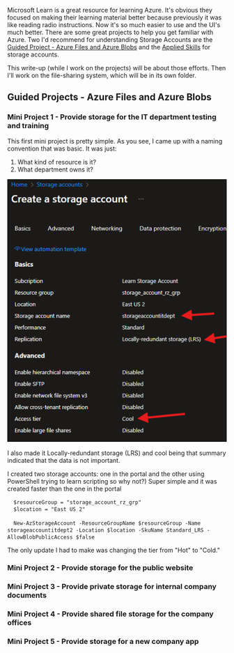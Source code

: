 Microsoft Learn is a great resource for learning Azure.  It's obvious they focused on making their learning material better because previously it was like reading radio instructions.  Now it's so much easier to use and the UI's much better. There are some great projects to help you get familiar with Azure.   Two I'd recommend for understanding Storage Accounts are the <a href="https://learn.microsoft.com/en-us/training/modules/guided-project-azure-files-azure-blobs/1-introduction">Guided Project - Azure Files and Azure Blobs</a> and the <a href="https://learn.microsoft.com/en-us/credentials/applied-skills/secure-storage-azure-files-azure-blob-storage/">Applied Skills</a> for storage accounts.  

This write-up (while I work on the projects) will be about those efforts.  Then I'll work on the file-sharing system, which will be in its own folder.

## Guided Projects - Azure Files and Azure Blobs 

### Mini Project 1 - Provide storage for the IT department testing and training
 This first mini project is pretty simple.  As you see, I came up with a naming convention that was basic.  It was just:  

1. What kind of resource is it?
2. What department owns it? 

<img src="https://github.com/shevonnepolastre/AZ-104-Studying/blob/main/StorageAccounts/Mini_Proj_1_Simple_Storage_Account_Setting.png">

I also made it Locally-redundant storage (LRS) and cool being that summary indicated that the data is not important. 

I created two storage accounts: one in the portal and the other using PowerShell trying to learn scripting so why not?) Super simple and it was created faster than the one in the portal
   
      $resourceGroup = "storage_account_rz_grp"
      $location = "East US 2"

      New-AzStorageAccount -ResourceGroupName $resourceGroup -Name storageaccountitdept2 -Location $location -SkuName Standard_LRS -AllowBlobPublicAccess $false

The only update I had to make was changing the tier from "Hot" to "Cold." 

### Mini Project 2 - Provide storage for the public website

### Mini Project 3 - Provide private storage for internal company documents

### Mini Project 4 - Provide shared file storage for the company offices

### Mini Project 5 - Provide storage for a new company app
